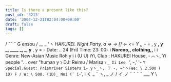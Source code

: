 ```yaml
---
title: Is there a present like this?
post_id: '3213'
date: '2004-12-21T02:04:00+09:00'
draft: false
tags: []
---
```


/ ¯¯ ¯ G ensou / __ _ _'ヽ HAKUREI. Night Party, a => → \[\] ← <= Y ,, - =_ , y **, y _, ____ _, _, y** , y = - Date: .. 24 (Fri) Time: 23: 00- i **Noreno,, clothing,,** i i Genre: New-Asian Music Roh y i i (U U) iYi, Club : HAKUREI House, - ⌒ヽ, Yi people ". . over "human yゝDJ: Reimu / Marisa`ゝ_ Ii Lee ` ', -,' '- `Y Special.Guest: Prismriver Sisters i- yゝ_ヽ, 〒 -, ='ゝFee: \ 2,500 ( 1D) F / W: \ 500. (1D)_ Noi (¯ i`-', i く _ ¯ ヽ, _ ノ / イ ノ ¯ ¯ ¯ ¯ ___ Y \
